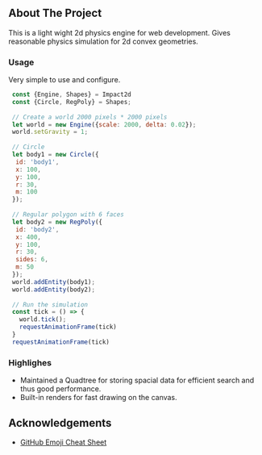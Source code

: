 ## About The Project

This is a light wight 2d physics engine for web development. Gives reasonable physics simulation for 2d convex geometries.

### Usage

Very simple to use and configure.

```js
 const {Engine, Shapes} = Impact2d
 const {Circle, RegPoly} = Shapes;
 
 // Create a world 2000 pixels * 2000 pixels
 let world = new Engine({scale: 2000, delta: 0.02});
 world.setGravity = 1;
 
 // Circle
 let body1 = new Circle({
  id: 'body1',
  x: 100,
  y: 100,
  r: 30,
  m: 100
 });
 
 // Regular polygon with 6 faces
 let body2 = new RegPoly({
  id: 'body2',
  x: 400,
  y: 100,
  r: 30,
  sides: 6,
  m: 50
 });
 world.addEntity(body1);
 world.addEntity(body2);
 
 // Run the simulation
 const tick = () => {
   world.tick();
   requestAnimationFrame(tick)
 }
 requestAnimationFrame(tick)
```

### Highlighes

- Maintained a Quadtree for storing spacial data for efficient search and thus good performance.
- Built-in renders for fast drawing on the canvas.

## Acknowledgements
* [GitHub Emoji Cheat Sheet](https://www.webpagefx.com/tools/emoji-cheat-sheet)



<!-- MARKDOWN LINKS & IMAGES -->
[contributors-shield]: https://img.shields.io/github/contributors/othneildrew/Best-README-Template.svg?style=for-the-badge
[contributors-url]: https://github.com/othneildrew/Best-README-Template/graphs/contributors
